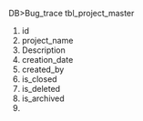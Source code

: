 DB>Bug_trace
tbl_project_master
  1. id
  2. project_name
  3. Description
  4. creation_date
  5. created_by
  6. is_closed
  7. is_deleted
  8. is_archived
  9. 
